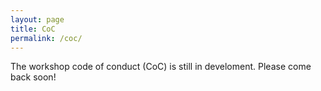 ```yaml
---
layout: page
title: CoC
permalink: /coc/
---
```


The workshop code of conduct (CoC) is still in develoment. Please come back soon!